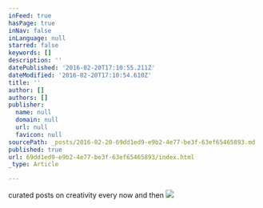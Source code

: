 ```yaml
---
inFeed: true
hasPage: true
inNav: false
inLanguage: null
starred: false
keywords: []
description: ''
datePublished: '2016-02-20T17:10:55.211Z'
dateModified: '2016-02-20T17:10:54.610Z'
title: ''
author: []
authors: []
publisher:
  name: null
  domain: null
  url: null
  favicon: null
sourcePath: _posts/2016-02-20-69dd1ed9-e9b2-4e77-be3f-63ef65465893.md
published: true
url: 69dd1ed9-e9b2-4e77-be3f-63ef65465893/index.html
_type: Article

---
```

curated posts on creativity every now and then ![](https://the-grid-user-content.s3-us-west-2.amazonaws.com/4404254c-404d-4b2e-8b98-9a1119cdf0c4.jpg)